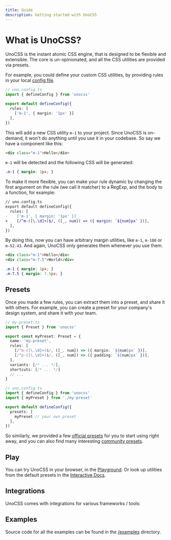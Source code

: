 ```yaml
---
title: Guide
description: Getting started with UnoCSS
---
```


# What is UnoCSS?

UnoCSS is the instant atomic CSS engine, that is designed to be flexible and extensible. The core is un-opinionated, and all the CSS utilities are provided via presets.

For example, you could define your custom CSS utilities, by providing rules in your local [config file](/guide/config-file).

```ts
// uno.config.ts
import { defineConfig } from 'unocss'

export default defineConfig({
  rules: [
    ['m-1', { margin: '1px' }]
  ],
})
```

This will add a new CSS utility `m-1` to your project. Since UnoCSS is on-demand, it won't do anything until you use it in your codebase. So say we have a component like this:

```html
<div class="m-1">Hello</div>
```

`m-1` will be detected and the following CSS will be generated:

```css
.m-1 { margin: 1px; }
```

To make it more flexible, you can make your rule dynamic by changing the first argument on the rule (we call it matcher) to a RegExp, and the body to a function, for example:

```diff
// uno.config.ts
export default defineConfig({
  rules: [
-    ['m-1', { margin: '1px' }]
+    [/^m-([\.\d]+)$/, ([_, num]) => ({ margin: `${num}px` })],
  ],
})
```

By doing this, now you can have arbitrary margin utilities, like `m-1`, `m-100` or `m-52.43`. And again, UnoCSS only generates them whenever you use them.

```html
<div class="m-1">Hello</div>
<div class="m-7.5">World</div>
```

```css
.m-1 { margin: 1px; }
.m-7.5 { margin: 7.5px; }
```

## Presets

Once you made a few rules, you can extract them into a preset, and share it with others. For example, you can create a preset for your company's design system, and share it with your team.

```ts
// my-preset.ts
import { Preset } from 'unocss'

export const myPreset: Preset = {
  name: 'my-preset',
  rules: [
    [/^m-([\.\d]+)$/, ([_, num]) => ({ margin: `${num}px` })],
    [/^p-([\.\d]+)$/, ([_, num]) => ({ padding: `${num}px` })],
  ],
  variants: [/* ... */],
  shortcuts: [/* ... */]
  // ...
}
```

```ts
// uno.config.ts
import { defineConfig } from 'unocss'
import { myPreset } from './my-preset'

export default defineConfig({
  presets: [
    myPreset // your own preset
  ],
})
```

So similarly, we provided a few [official presets](/presets/) for you to start using right away, and you can also find many interesting [community presets](/presets/community).

## Play

You can try UnoCSS in your browser, in the <a href="/play/" target="_blank">Playground</a>. Or look up utilities from the default presets in the <a href="/interactive/" target="_blank">Interactive Docs</a>.

## Integrations

UnoCSS comes with integrations for various frameworks / tools:

<ContentIntegrations />

## Examples

Source code for all the examples can be found in the [/examples](https://github.com/unocss/unocss/tree/main/examples) directory.

<ContentExamples/>
